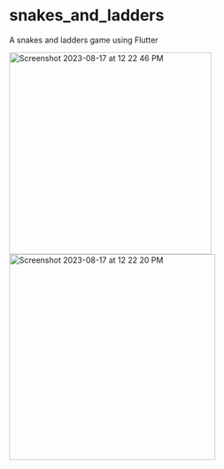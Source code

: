 # snakes_and_ladders

A snakes and ladders game using Flutter


<img width="365" alt="Screenshot 2023-08-17 at 12 22 46 PM" src="https://github.com/Aman04jdsj/SnakesAndLadders/assets/58076457/8756c3c6-7aa9-4474-bd53-f46a224042bb">

<img width="372" alt="Screenshot 2023-08-17 at 12 22 20 PM" src="https://github.com/Aman04jdsj/SnakesAndLadders/assets/58076457/bc900c4a-4eb6-40c4-a8d0-3db648818386">
